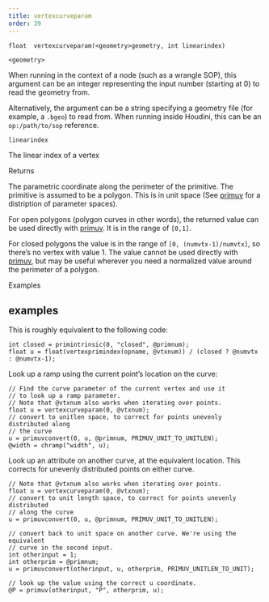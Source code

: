 ```yaml
---
title: vertexcurveparam
order: 39
---
```

`float  vertexcurveparam(<geometry>geometry, int linearindex)`

`<geometry>`

When running in the context of a node (such as a wrangle SOP), this argument can be an integer representing the input number (starting at 0) to read the geometry from.

Alternatively, the argument can be a string specifying a geometry file (for example, a `.bgeo`) to read from. When running inside Houdini, this can be an `op:/path/to/sop` reference.

`linearindex`

The linear index of a vertex

Returns

The parametric coordinate along the perimeter of the primitive. The
primitive is assumed to be a polygon. This is in unit space (See
[primuv](../attributes-and-intrinsics/primuv "Interpolates the value of an attribute at a certain parametric (uvw) position.") for a distription of parameter spaces).

For open polygons (polygon curves in other words), the returned value can
be used directly with [primuv](../attributes-and-intrinsics/primuv "Interpolates the value of an attribute at a certain parametric (uvw) position."). It is in the range of `[0,1]`.

For closed polygons the value is in the range of `[0, (numvtx-1)/numvtx]`, so
there’s no vertex with value 1. The value cannot be used directly with
[primuv](../attributes-and-intrinsics/primuv "Interpolates the value of an attribute at a certain parametric (uvw) position."), but may be useful wherever you need a normalized value around
the perimeter of a polygon.

Examples

## examples

This is roughly equivalent to the following code:

```vex
int closed = primintrinsic(0, "closed", @primnum);
float u = float(vertexprimindex(opname, @vtxnum)) / (closed ? @numvtx : @numvtx-1);

```

Look up a ramp using the current point’s location on the curve:

```vex
// Find the curve parameter of the current vertex and use it
// to look up a ramp parameter.
// Note that @vtxnum also works when iterating over points.
float u = vertexcurveparam(0, @vtxnum);
// convert to unitlen space, to correct for points unevenly distributed along
// the curve
u = primuvconvert(0, u, @primnum, PRIMUV_UNIT_TO_UNITLEN);
@width = chramp("width", u);

```

Look up an attribute on another curve, at the equivalent location. This
corrects for unevenly distributed points on either curve.

```vex
// Note that @vtxnum also works when iterating over points.
float u = vertexcurveparam(0, @vtxnum);
// convert to unit length space, to correct for points unevenly distributed
// along the curve
u = primuvconvert(0, u, @primnum, PRIMUV_UNIT_TO_UNITLEN);

// convert back to unit space on another curve. We're using the equivalent
// curve in the second input.
int otherinput = 1;
int otherprim = @primnum;
u = primuvconvert(otherinput, u, otherprim, PRIMUV_UNITLEN_TO_UNIT);

// look up the value using the correct u coordinate.
@P = primuv(otherinput, "P", otherprim, u);

```
